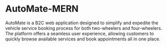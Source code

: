 # AutoMate-MERN

AutoMate is a B2C web application designed to simplify and expedite the vehicle service booking process for both two-wheelers and four-wheelers. The platform offers a seamless user experience, allowing customers to quickly browse available services and book appointments all in one place.
